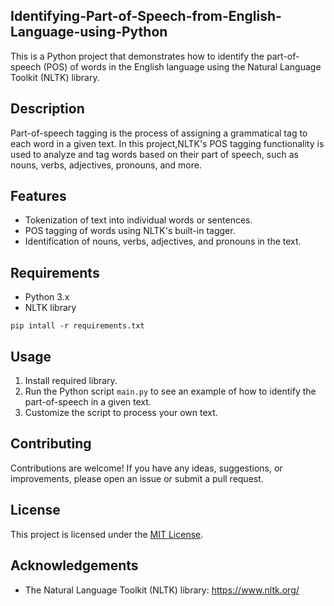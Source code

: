 ## Identifying-Part-of-Speech-from-English-Language-using-Python
This is a Python project that demonstrates how to identify the part-of-speech (POS) of words in the English language using the Natural Language Toolkit (NLTK) library.

## Description

Part-of-speech tagging is the process of assigning a grammatical tag to each word in a given text. In this project,NLTK's POS tagging functionality is used to analyze and tag words based on their part of speech, such as nouns, verbs, adjectives, pronouns, and more.

## Features

- Tokenization of text into individual words or sentences.
- POS tagging of words using NLTK's built-in tagger.
- Identification of nouns, verbs, adjectives, and pronouns in the text.

## Requirements

- Python 3.x
- NLTK library 
```
pip intall -r requirements.txt
```

## Usage

1. Install required library.
2. Run the Python script `main.py` to see an example of how to identify the part-of-speech in a given text.
3. Customize the script to process your own text.

## Contributing

Contributions are welcome! If you have any ideas, suggestions, or improvements, please open an issue or submit a pull request.

## License

This project is licensed under the [MIT License](LICENSE).

## Acknowledgements

- The Natural Language Toolkit (NLTK) library: https://www.nltk.org/

